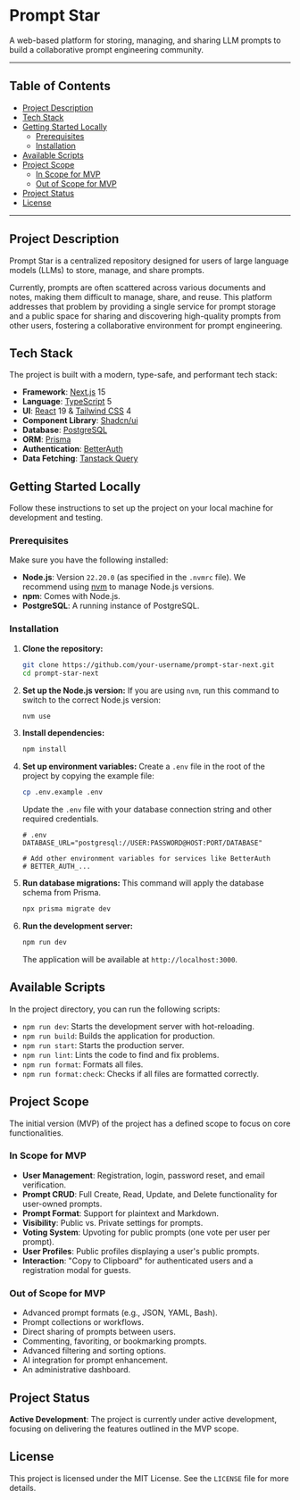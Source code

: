 # Prompt Star

A web-based platform for storing, managing, and sharing LLM prompts to build a collaborative prompt engineering community.

---

## Table of Contents

- [Project Description](#project-description)
- [Tech Stack](#tech-stack)
- [Getting Started Locally](#getting-started-locally)
  - [Prerequisites](#prerequisites)
  - [Installation](#installation)
- [Available Scripts](#available-scripts)
- [Project Scope](#project-scope)
  - [In Scope for MVP](#in-scope-for-mvp)
  - [Out of Scope for MVP](#out-of-scope-for-mvp)
- [Project Status](#project-status)
- [License](#license)

---

## Project Description

Prompt Star is a centralized repository designed for users of large language models (LLMs) to store, manage, and share prompts.

Currently, prompts are often scattered across various documents and notes, making them difficult to manage, share, and reuse. This platform addresses that problem by providing a single service for prompt storage and a public space for sharing and discovering high-quality prompts from other users, fostering a collaborative environment for prompt engineering.

## Tech Stack

The project is built with a modern, type-safe, and performant tech stack:

- **Framework**: [Next.js](https://nextjs.org/) 15
- **Language**: [TypeScript](https://www.typescriptlang.org/) 5
- **UI**: [React](https://react.dev/) 19 & [Tailwind CSS](https://tailwindcss.com/) 4
- **Component Library**: [Shadcn/ui](https://ui.shadcn.com/)
- **Database**: [PostgreSQL](https://www.postgresql.org/)
- **ORM**: [Prisma](https://www.prisma.io/)
- **Authentication**: [BetterAuth](https://better-auth.dev/)
- **Data Fetching**: [Tanstack Query](https://tanstack.com/query/latest)

## Getting Started Locally

Follow these instructions to set up the project on your local machine for development and testing.

### Prerequisites

Make sure you have the following installed:

- **Node.js**: Version `22.20.0` (as specified in the `.nvmrc` file). We recommend using [nvm](https://github.com/nvm-sh/nvm) to manage Node.js versions.
- **npm**: Comes with Node.js.
- **PostgreSQL**: A running instance of PostgreSQL.

### Installation

1.  **Clone the repository:**

    ```sh
    git clone https://github.com/your-username/prompt-star-next.git
    cd prompt-star-next
    ```

2.  **Set up the Node.js version:**
    If you are using `nvm`, run this command to switch to the correct Node.js version:

    ```sh
    nvm use
    ```

3.  **Install dependencies:**

    ```sh
    npm install
    ```

4.  **Set up environment variables:**
    Create a `.env` file in the root of the project by copying the example file:

    ```sh
    cp .env.example .env
    ```

    Update the `.env` file with your database connection string and other required credentials.

    ```env
    # .env
    DATABASE_URL="postgresql://USER:PASSWORD@HOST:PORT/DATABASE"

    # Add other environment variables for services like BetterAuth
    # BETTER_AUTH_...
    ```

5.  **Run database migrations:**
    This command will apply the database schema from Prisma.

    ```sh
    npx prisma migrate dev
    ```

6.  **Run the development server:**
    ```sh
    npm run dev
    ```
    The application will be available at `http://localhost:3000`.

## Available Scripts

In the project directory, you can run the following scripts:

- `npm run dev`: Starts the development server with hot-reloading.
- `npm run build`: Builds the application for production.
- `npm run start`: Starts the production server.
- `npm run lint`: Lints the code to find and fix problems.
- `npm run format`: Formats all files.
- `npm run format:check`: Checks if all files are formatted correctly.

## Project Scope

The initial version (MVP) of the project has a defined scope to focus on core functionalities.

### In Scope for MVP

- **User Management**: Registration, login, password reset, and email verification.
- **Prompt CRUD**: Full Create, Read, Update, and Delete functionality for user-owned prompts.
- **Prompt Format**: Support for plaintext and Markdown.
- **Visibility**: Public vs. Private settings for prompts.
- **Voting System**: Upvoting for public prompts (one vote per user per prompt).
- **User Profiles**: Public profiles displaying a user's public prompts.
- **Interaction**: "Copy to Clipboard" for authenticated users and a registration modal for guests.

### Out of Scope for MVP

- Advanced prompt formats (e.g., JSON, YAML, Bash).
- Prompt collections or workflows.
- Direct sharing of prompts between users.
- Commenting, favoriting, or bookmarking prompts.
- Advanced filtering and sorting options.
- AI integration for prompt enhancement.
- An administrative dashboard.

## Project Status

**Active Development**: The project is currently under active development, focusing on delivering the features outlined in the MVP scope.

## License

This project is licensed under the MIT License. See the `LICENSE` file for more details.
